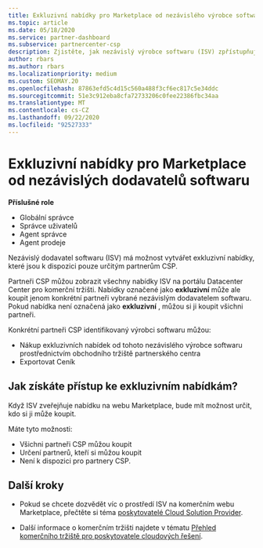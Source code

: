 ```yaml
---
title: Exkluzivní nabídky pro Marketplace od nezávislého výrobce softwaru
ms.topic: article
ms.date: 05/18/2020
ms.service: partner-dashboard
ms.subservice: partnercenter-csp
description: Zjistěte, jak nezávislý výrobce softwaru (ISV) zpřístupňuje určité nabídky výhradně a k dispozici pouze konkrétním partnerům CSP.
author: rbars
ms.author: rbars
ms.localizationpriority: medium
ms.custom: SEOMAY.20
ms.openlocfilehash: 87863efd5c4d15c560a488f3cf6ec817c5e34ddc
ms.sourcegitcommit: 51e3c912eba8cfa72733206c0fee22386fbc34aa
ms.translationtype: MT
ms.contentlocale: cs-CZ
ms.lasthandoff: 09/22/2020
ms.locfileid: "92527333"
---
```

# <a name="marketplace-exclusive-offers-from-independent-software-vendors"></a>Exkluzivní nabídky pro Marketplace od nezávislých dodavatelů softwaru

**Příslušné role**

- Globální správce
- Správce uživatelů
- Agent správce
- Agent prodeje

Nezávislý dodavatel softwaru (ISV) má možnost vytvářet exkluzivní nabídky, které jsou k dispozici pouze určitým partnerům CSP.

Partneři CSP můžou zobrazit všechny nabídky ISV na portálu Datacenter Center pro komerční tržišti. Nabídky označené jako **exkluzivní** může ale koupit jenom konkrétní partneři vybrané nezávislým dodavatelem softwaru. Pokud nabídka není označená jako **exkluzivní** , můžou si ji koupit všichni partneři.

Konkrétní partneři CSP identifikovaný výrobci softwaru můžou:

- Nákup exkluzivních nabídek od tohoto nezávislého výrobce softwaru prostřednictvím obchodního tržiště partnerského centra
- Exportovat Ceník

## <a name="how-do-you-gain-access-to-exclusive-offers"></a>Jak získáte přístup ke exkluzivním nabídkám?

Když ISV zveřejňuje nabídku na webu Marketplace, bude mít možnost určit, kdo si ji může koupit.

Máte tyto možnosti:

- Všichni partneři CSP můžou koupit
- Určení partnerů, kteří si můžou koupit
- Není k dispozici pro partnery CSP.

## <a name="next-steps"></a>Další kroky

- Pokud se chcete dozvědět víc o prostředí ISV na komerčním webu Marketplace, přečtěte si téma [poskytovatelé Cloud Solution Provider](/azure/marketplace/cloud-solution-providers).

- Další informace o komerčním tržišti najdete v tématu [Přehled komerčního tržiště pro poskytovatele cloudových řešení](csp-commercial-marketplace-overview.md).